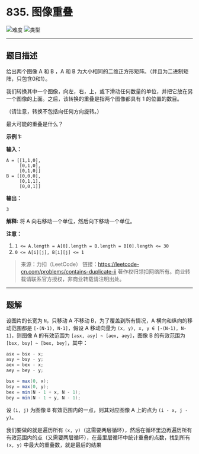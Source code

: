 #  835. 图像重叠

![难度](https://img.shields.io/badge/难度-中等-GoldenRod.svg?logo=leetcode&style=flat)  ![类型](https://img.shields.io/badge/类型-数组-violet.svg?style=flat)

---

## 题目描述

给出两个图像 A 和 B ，A 和 B 为大小相同的二维正方形矩阵。（并且为二进制矩阵，只包含0和1）。

我们转换其中一个图像，向左，右，上，或下滑动任何数量的单位，并把它放在另一个图像的上面。之后，该转换的重叠是指两个图像都具有 1 的位置的数目。

（请注意，转换不包括向任何方向旋转。）

最大可能的重叠是什么？

**示例 1:**

**输入：**

```
A = [[1,1,0],
     [0,1,0],
     [0,1,0]]
B = [[0,0,0],
     [0,1,1],
     [0,0,1]]
```

**输出：**

```
3
```

**解释:** 将 A 向右移动一个单位，然后向下移动一个单位。

**注意：**

1. `1 <= A.length = A[0].length = B.length = B[0].length <= 30`
2. `0 <= A[i][j], B[i][j] <= 1`

> 来源：力扣（LeetCode）
链接：https://leetcode-cn.com/problems/contains-duplicate-ii
著作权归领扣网络所有。商业转载请联系官方授权，非商业转载请注明出处。

---

## 题解

设图片的长宽为 `N`，只移动 A 不移动 B，为了覆盖到所有情况，A 横向和纵向的移动范围都是 `[-(N-1), N-1]`，假设 A 移动向量为 `(x, y), x, y ∈ [-(N-1), N-1]`，则图像 A 的有效范围为 `[asx, asy] ~ [aex, aey]`，图像 B 的有效范围为 `[bsx, bsy] ~ [bex, bey]`，其中：

```java
asx = bsx - x;
asy = bsy - y;
aex = bex - x;
aey = bey - y;

bsx = max(0, x);
bsy = max(0, y);
bex = min(N - 1 + x, N - 1);
bey = min(N - 1 + y, N - 1);
```

设 `(i, j)` 为图像 B 有效范围内的一点，则其对应图像 A 上的点为 `(i - x, j - y)`。

我们要做的就是遍历所有 `(x, y)`（这需要两层循环），然后在循环里边再遍历所有有效范围内的点（又需要两层循环），在最里层循环中统计重叠的点数，找到所有 `(x, y)` 中最大的重叠数，就是最后的结果

